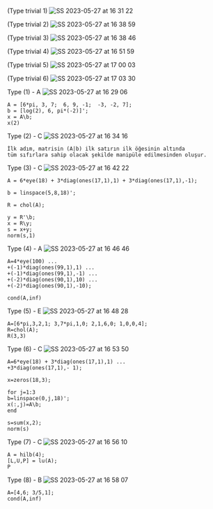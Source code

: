 (Type trivial 1)
![SS 2023-05-27 at 16 31 22](https://github.com/space-hippie0/matlab/assets/118982314/679f41ca-e116-46a9-9816-0f65fa5ae98e)

(Type trivial 2)
![SS 2023-05-27 at 16 38 59](https://github.com/space-hippie0/matlab/assets/118982314/511eccb9-0f34-4300-acbe-8d8f9126f94c)

(Type trivial 3)
![SS 2023-05-27 at 16 38 46](https://github.com/space-hippie0/matlab/assets/118982314/e83f6bbf-5407-456e-a9d7-530650ccf373)

(Type trivial 4)
![SS 2023-05-27 at 16 51 59](https://github.com/space-hippie0/matlab/assets/118982314/ea9f8091-5bdc-47fe-94e5-3c76d9ad2221)

(Type trivial 5)
![SS 2023-05-27 at 17 00 03](https://github.com/space-hippie0/matlab/assets/118982314/4a491f2e-b4f6-4039-9797-05a00cccd971)

(Type trivial 6)
![SS 2023-05-27 at 17 03 30](https://github.com/space-hippie0/matlab/assets/118982314/340b7917-bd63-4046-9d65-35bacdfb0dcc)



Type (1) - A
![SS 2023-05-27 at 16 29 06](https://github.com/space-hippie0/matlab/assets/118982314/fe473f91-396c-43a7-b453-29f32d28f254)
```
A = [6*pi, 3, 7;  6, 9, -1;  -3, -2, 7];
b = [log(2), 6, pi*(-2)]';
x = A\b;
x(2)
```

Type (2) - C
![SS 2023-05-27 at 16 34 16](https://github.com/space-hippie0/matlab/assets/118982314/f3166fd2-ce71-41f5-8250-e812981338d1)
```
İlk adım, matrisin (A|b) ilk satırın ilk öğesinin altında
tüm sıfırlara sahip olacak şekilde manipüle edilmesinden oluşur.
```

Type (3) - C
![SS 2023-05-27 at 16 42 22](https://github.com/space-hippie0/matlab/assets/118982314/d76d7d1d-1bd0-4620-94e6-99a233d559b2)
```
A = 6*eye(18) + 3*diag(ones(17,1),1) + 3*diag(ones(17,1),-1);
```
```
b = linspace(5,8,18)';
```
```
R = chol(A);
```
```
y = R'\b;
x = R\y;
s = x+y;
norm(s,1)
```

Type (4) - A
![SS 2023-05-27 at 16 46 46](https://github.com/space-hippie0/matlab/assets/118982314/dd06b48d-7404-4b4d-aac8-29d6f4f53b2c)
```
A=4*eye(100) ...
+(-1)*diag(ones(99,1),1) ...
+(-1)*diag(ones(99,1),-1) ...
+(-2)*diag(ones(90,1),10) ...
+(-2)*diag(ones(90,1),-10);
```
```
cond(A,inf)
```

Type (5) - E
![SS 2023-05-27 at 16 48 28](https://github.com/space-hippie0/matlab/assets/118982314/5c426fb0-f20e-4bae-8a89-a32ecc71752a)
```
A=[6*pi,3,2,1; 3,7*pi,1,0; 2,1,6,0; 1,0,0,4];
R=chol(A);
R(3,3)
```


Type (6) - C
![SS 2023-05-27 at 16 53 50](https://github.com/space-hippie0/matlab/assets/118982314/f8c3d005-4e11-4a0b-8d76-cc9ef63a2755)
```
A=6*eye(18) + 3*diag(ones(17,1),1) ...
+3*diag(ones(17,1),- 1);
```
```
x=zeros(18,3);
```
```
for j=1:3
b=linspace(0,j,18)';
x(:,j)=A\b;
end
```
```
s=sum(x,2);
norm(s)
```

Type (7) -  C
![SS 2023-05-27 at 16 56 10](https://github.com/space-hippie0/matlab/assets/118982314/5c157a28-7e62-4ea8-b955-171bceaa4aaa)

```
A = hilb(4);
[L,U,P] = lu(A);
P
```

Type (8) -  B
![SS 2023-05-27 at 16 58 07](https://github.com/space-hippie0/matlab/assets/118982314/681d1899-bebe-455e-8c52-c084fe27066f)
```
A=[4,6; 3/5,1]; 
cond(A,inf) 
```
